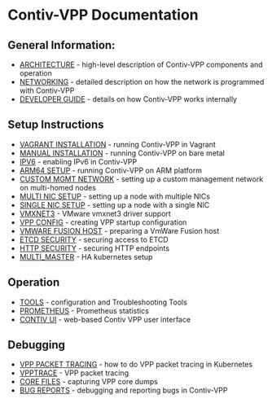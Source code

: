 # Contiv-VPP Documentation


## General Information:
* [ARCHITECTURE](ARCHITECTURE.md) - high-level description of Contiv-VPP
  components and operation
* [NETWORKING](NETWORKING.md) - detailed description on how the network
  is programmed with Contiv-VPP
* [DEVELOPER GUIDE](dev-guide) -  details on how Contiv-VPP works internally


## Setup Instructions
* [VAGRANT INSTALLATION](../vagrant/README.md) - running Contiv-VPP in Vagrant
* [MANUAL INSTALLATION](setup/MANUAL_INSTALL.md) - running Contiv-VPP on bare metal
* [IPV6](setup/IPV6.md) - enabling IPv6 in Contiv-VPP
* [ARM64 SETUP](arm64) - running Contiv-VPP on ARM platform
* [CUSTOM MGMT NETWORK](setup/CUSTOM_MGMT_NETWORK.md) - setting up a custom management 
  network on multi-homed nodes
* [MULTI NIC SETUP](setup/MULTI_NIC_SETUP.md) - setting up a node with multiple NICs
* [SINGLE NIC SETUP](setup/SINGLE_NIC_SETUP.md) - setting up a node with a single NIC
* [VMXNET3](setup/VMXNET3.md) - VMware vmxnet3 driver support
* [VPP CONFIG](setup/VPP_CONFIG.md) - creating VPP startup configuration
* [VMWARE FUSION HOST](setup/VMWARE_FUSION_HOST.md) - preparing a VmWare Fusion host
* [ETCD SECURITY](setup/ETCD_SECURITY.md) - securing access to ETCD
* [HTTP SECURITY](setup/HTTP_SECURITY.md) - securing HTTP endpoints
* [MULTI_MASTER](setup/MULTI_MASTER.md) - HA kubernetes setup


## Operation
* [TOOLS](operation/TOOLS.md) - configuration and Troubleshooting Tools
* [PROMETHEUS](operation/PROMETHEUS.md) - Prometheus statistics
* [CONTIV UI](../ui/README.md) - web-based Contiv VPP user interface


## Debugging
* [VPP PACKET TRACING](debugging/VPP_PACKET_TRACING_K8S.md) - how to do VPP packet tracing in Kubernetes
* [VPPTRACE](debugging/VPPTRACE.md) - VPP packet tracing
* [CORE FILES](debugging/CORE_FILES.md) - capturing VPP core dumps
* [BUG REPORTS](debugging/BUG_REPORTS.md) - debugging and reporting bugs in Contiv-VPP
